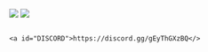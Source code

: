 ![](https://cdn.discordapp.com/attachments/1127744068693282877/1129680313254170654/artofwar-titre.png)
![](https://cdn.discordapp.com/attachments/1127744068693282877/1129649116851490826/RULES.png) 


                                                                                       <a id="DISCORD">https://discord.gg/gEyThGXzBQ</>
